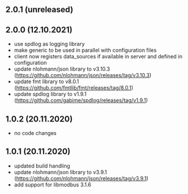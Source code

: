 ## 2.0.1 (unreleased)

## 2.0.0 (12.10.2021)
- use spdlog as logging library
- make generic to be used in parallel with configuration files
- client now registers data_sources if available in server and defined in configuration
- update nlohmann/json library to v3.10.3 (https://github.com/nlohmann/json/releases/tag/v3.10.3)
- update fmt library to v8.0.1 (https://github.com/fmtlib/fmt/releases/tag/8.0.1)
- update spdlog library to v1.9.1 (https://github.com/gabime/spdlog/releases/tag/v1.9.1)

## 1.0.2 (20.11.2020)
- no code changes

## 1.0.1 (20.11.2020)
- updated build handling
- update nlohmann/json library to v3.9.1 (https://github.com/nlohmann/json/releases/tag/v3.9.1)
- add support for libmodbus 3.1.6